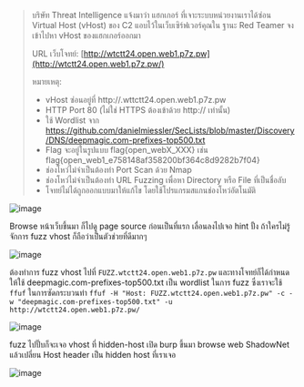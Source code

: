 > บริษัท Threat Intelligence แจ้งมาว่า แฮกเกอร์ ที่เจาะระบบหน่วยงานเราได้ซ่อน Virtual Host (vHost) ของ C2 แอบไว้ในเว็บเซิร์ฟเวอร์คุณใน ฐานะ Red Teamer จงเข้าไปหา vHost ของแฮกเกอร์ออกมา
> 
> 
> URL เว็บโจทย์: [http://wtctt24.open.web1.p7z.pw](http://wtctt24.open.web1.p7z.pw/)
> 
> หมายเหตุ:
> 
> - vHost ซ่อนอยู่ที่ http://<vHost>.wttctt24.open.web1.p7z.pw
> - HTTP Port 80 (ไม่ใช่ HTTPS ต้องเข้าด้วย http:// เท่านั้น)
> - ใช้ Wordlist จาก https://github.com/danielmiessler/SecLists/blob/master/Discovery/DNS/deepmagic.com-prefixes-top500.txt
> - Flag จะอยู่ในรูปแบบ flag{open_webX_XXX} เช่น flag{open_web1_e758148af358200bf364c8d9282b7f04}
> - ช่องโหว่ไม่จำเป็นต้องทำ Port Scan ด้วย Nmap
> - ช่องโหว่ไม่จำเป็นต้องทำ URL Fuzzing เพื่อหา Directory หรือ File ที่เป็นชื่อลับ
> - โจทย์ไม่ได้ถูกออกแบบมาให้แก้ไข โดยใช้โปรแกรมสแกนช่องโหว่อัตโนมัติ

![image](https://github.com/user-attachments/assets/c7c13333-6693-45c3-93b0-164bc3c99292)

Browse หน้าเว็บขึ้นมา ก็ไปดู page source ก่อนเป็นที่แรก เลื่อนลงไปเจอ hint ปั้ง ถ้าใครไม่รู้จักการ fuzz vhost ก็ถือว่าเป็นตัวช่วยที่ดีมากๆ

![image](https://github.com/user-attachments/assets/ab95c38b-dbb9-47c2-8ec7-4b44367919ff)

ต้องทำการ fuzz vhost ไปที่ `FUZZ.wtctt24.open.web1.p7z.pw` และทางโจทย์ก็ได้กำหนดให้ใช้ deepmagic.com-prefixes-top500.txt เป็น wordlist ในการ fuzz ซึ่งเราจะใช้ `ffuf` ในการซัดกระบวนท่า
`ffuf -H "Host: FUZZ.wtctt24.open.web1.p7z.pw" -c -w "deepmagic.com-prefixes-top500.txt" -u http://wtctt24.open.web1.p7z.pw/`

![image](https://github.com/user-attachments/assets/60d1b231-25c5-481c-8001-a59ac3977b5c)

fuzz ไปปั๊บก็จะเจอ vhost ที่ hidden-host เปิด burp ขึ้นมา browse web ShadowNet แล้วเปลี่ยน Host header เป็น hidden host ที่เราเจอ

![image](https://github.com/user-attachments/assets/27240607-ea49-405d-ae4d-1fdca4b7afaa)

